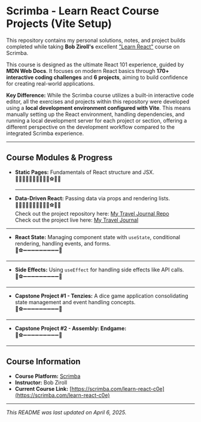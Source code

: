 # Scrimba - Learn React Course Projects (Vite Setup)

This repository contains my personal solutions, notes, and project builds completed while taking **Bob Ziroll's** excellent ["Learn React"](https://scrimba.com/learn-react-c0e) course on Scrimba.

This course is designed as the ultimate React 101 experience, guided by **MDN Web Docs**. It focuses on modern React basics through **170+ interactive coding challenges** and **6 projects**, aiming to build confidence for creating real-world applications.

**Key Difference:**
While the Scrimba course utilizes a built-in interactive code editor, all the exercises and projects within this repository were developed using a **local development environment configured with Vite**. This means manually setting up the React environment, handling dependencies, and running a local development server for each project or section, offering a different perspective on the development workflow compared to the integrated Scrimba experience.

---

## Course Modules & Progress

- **Static Pages:** Fundamentals of React structure and JSX.
  <br/> 👟➖➖➖➖➖➖➖➖➖⚽️🥅✅
  <hr/>

- **Data-Driven React:** Passing data via props and rendering lists.
<br/> 👟➖➖➖➖➖➖➖➖➖⚽️🥅✅ <br/>
Check out the project repository here: [My Travel Journal Repo](https://github.com/MohamedWasimMohamedAkram/React-Travel-Journal) <br/>
Check out the project live here: [My Travel Journal](https://mohamedwasimmohamedakram.github.io/React-Travel-Journal/)<br/>
<hr/>

- **React State:** Managing component state with `useState`, conditional rendering, handling events, and forms.
<br/> 👟⚽️➖➖➖➖➖➖➖➖➖🥅
<hr/>

- **Side Effects:** Using `useEffect` for handling side effects like API calls.
<br/> 👟⚽️➖➖➖➖➖➖➖➖➖🥅
<hr/>

- **Capstone Project #1 - Tenzies:** A dice game application consolidating state management and event handling concepts.
<br/> 👟⚽️➖➖➖➖➖➖➖➖➖🥅
<hr/>

- **Capstone Project #2 - Assembly: Endgame:**
  <br/> 👟⚽️➖➖➖➖➖➖➖➖➖🥅

---

## Course Information

- **Course Platform:** [Scrimba](https://scrimba.com/)
- **Instructor:** Bob Ziroll
- **Current Course Link:** [https://scrimba.com/learn-react-c0e](https://scrimba.com/learn-react-c0e)

---

_This README was last updated on April 6, 2025._
